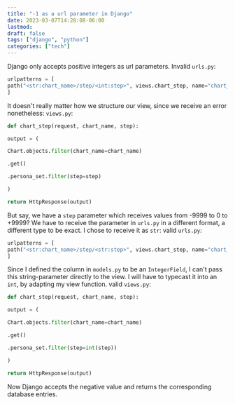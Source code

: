 ```yaml
---
title: "-1 as a url parameter in Django"
date: 2023-03-07T14:28:08-06:00
lastmod: 
draft: false
tags: ["django", "python"]
categories: ["tech"]
---
```


Django only accepts positive integers as url parameters.
Invalid `urls.py`:
```python
urlpatterns = [
path("<str:chart_name>/step/<int:step>", views.chart_step, name="chart_step"),
]
```
It doesn't really matter how we structure our view, since we receive an error nonetheless:
`views.py`:
```python
def chart_step(request, chart_name, step):

output = (

Chart.objects.filter(chart_name=chart_name)

.get()

.persona_set.filter(step=step)

)

return HttpResponse(output)
```

But say, we have a `step` parameter which receives values from -9999 to 0 to +9999?
We have to receive the parameter in `urls.py` in a different format, a different type to be exact. I chose to receive it as `str`:
valid `urls.py`:
```python
urlpatterns = [
path("<str:chart_name>/step/<str:step>", views.chart_step, name="chart_step"),
]
```
Since I defined the column in `models.py` to be an `IntegerField`, I can't pass this string-parameter directly to the view. I will have to typecast it into an `int`, by adapting my view function.
valid `views.py`:
```python
def chart_step(request, chart_name, step):

output = (

Chart.objects.filter(chart_name=chart_name)

.get()

.persona_set.filter(step=int(step))

)

return HttpResponse(output)
```

Now Django accepts the negative value and returns the corresponding database entries.